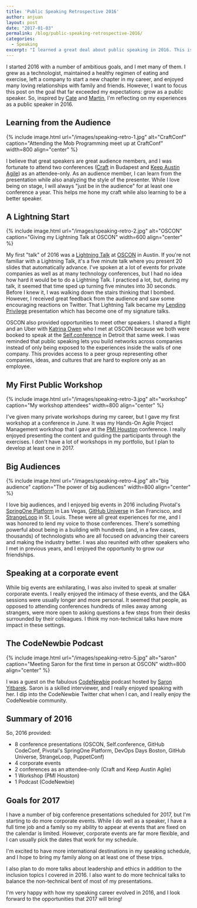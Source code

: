 ```yaml
---
title: 'Public Speaking Retrospective 2016'
author: anjuan
layout: post
date: "2017-01-03"
permalink: /blog/public-speaking-retrospective-2016/
categories:
  - Speaking
excerpt: "I learned a great deal about public speaking in 2016. This is what I learned and my goals for the future."
---
```


I started 2016 with a number of ambitious goals, and I met many of them. I grew as a technologist, maintained a healthy regimen of eating and exercise, left a company to start a new chapter in my career, and enjoyed many loving relationships with family and friends. However, I want to focus this post on the goal that far exceeded my expectations: grow as a public speaker. So, inspired by [Cate](https://cate.blog/2016/12/15/2016-speaking-and-2017-goals/) and [Martin](http://martinb3.io/public-speaking-2016/), I'm reflecting on my experiences as a public speaker in 2016.

## Learning from the Audience

{% include image.html url="/images/speaking-retro-1.jpg" alt="CraftConf" caption="Attending the Mob Programming meet up at CraftConf" width=800 align="center" %}

I believe that great speakers are great audience members, and I was fortunate to attend two conferences ([Craft](https://craft-conf.com/2016/) in Budapest and [Keep Austin Agile](http://2016conf.agileaustin.org/)) as an attendee-only. As an audience member, I can learn from the presentation while also analyzing the style of the presenter. While I love being on stage, I will always "just be in the audience" for at least one conference a year. This helps me hone my craft while also learning to be a better speaker.

## A Lightning Start

{% include image.html url="/images/speaking-retro-2.jpg" alt="OSCON" caption="Giving my Lightning Talk at OSCON" width=600 align="center" %}

My first "talk" of 2016 was a [Lightning Talk](https://en.wikipedia.org/wiki/Lightning_talk) at [OSCON](https://conferences.oreilly.com/oscon/oscon-tx-2016) in Austin. If you're not familiar with a Lightning Talk, it's a five minute talk where you present 20 slides that automatically advance. I've spoken at a lot of events for private companies as well as at many technology conferences, but I had no idea how hard it would be to do a Lightning Talk. I practiced a lot, but, during my talk, it seemed that time sped up turning five minutes into 30 seconds. Before I knew it, I was walking down the stairs thinking that I bombed. However, I received great feedback from the audience and saw some encouraging reactions on Twitter. That Lightning Talk became my [Lending Privilege](/talks/lending-privilege/) presentation which has become one of my signature talks.

OSCON also provided opportunities to meet other speakers. I shared a flight and an Uber with [Katrina Owen](http://www.kytrinyx.com/) who I met at OSCON because we both were booked to speak at the [Self.conference](http://selfconference.org/) in Detroit that same week. I was reminded that public speaking lets you build networks across companies instead of only being exposed to the experiences inside the walls of one company. This provides access to a peer group representing other companies, ideas, and cultures that are hard to explore only as an employee.

## My First Public Workshop

{% include image.html url="/images/speaking-retro-3.jpg" alt="workshop" caption="My workshop attendees" width=800 align="center" %}

I've given many private workshops during my career, but I gave my first workshop at a conference in June. It was my Hands-On Agile Project Management workshop that I gave at the [PMI Houston](http://pmihouston.org/content.php?page=Annual_Conference) conference. I really enjoyed presenting the content and guiding the participants through the exercises. I don't have a lot of workshops in my portfolio, but I plan to develop at least one in 2017.

## Big Audiences

{% include image.html url="/images/speaking-retro-4.jpg" alt="big audience" caption="The power of big audiences" width=800 align="center" %}

I love big audiences, and I enjoyed big events in 2016 including Pivotal's [SpringOne Platform](https://springoneplatform.io/2016) in Las Vegas, [GitHub Universe](https://githubuniverse.com/2016/) in San Francisco, and [StrangeLoop](https://www.thestrangeloop.com/2016/sessions.html) in St. Louis. These were all great experiences for me, and I was honored to lend my voice to those conferences. There's something powerful about being in a building with hundreds (and, in a few cases, thousands) of technologists who are all focused on advancing their careers and making the industry better. I was also reunited with other speakers who I met in previous years, and I enjoyed the opportunity to grow our friendships.

## Speaking at a corporate event

While big events are exhilarating, I was also invited to speak at smaller corporate events. I really enjoyed the intimacy of these events, and the Q&A sessions were usually longer and more personal. It seemed that people, as opposed to attending conferences hundreds of miles away among strangers, were more open to asking questions a few steps from their desks surrounded by their colleagues. I think my non-technical talks have more impact in these settings.


## The CodeNewbie Podcast

{% include image.html url="/images/speaking-retro-5.jpg" alt="saron" caption="Meeting Saron for the first time in person at OSCON" width=800 align="center" %}

I was a guest on the fabulous [CodeNewbie](https://www.codenewbie.org/) podcast hosted by [Saron Yitbarek](https://twitter.com/saronyitbarek). Saron is a skilled interviewer, and I really enjoyed speaking with her. I dip into the CodeNewbie Twitter chat when I can, and I really enjoy the CodeNewbie community.

## Summary of 2016

So, 2016 provided:

* 8 conference presentations (OSCON, Self.conference, GitHub CodeConf, Pivotal's SpringOne Platform, DevOps Days Boston, GitHub Universe, StrangeLoop, PuppetConf)
* 4 corporate events
* 2 conferences as an attendee-only (Craft and Keep Austin Agile)
* 1 Workshop (PMI Houston)
* 1 Podcast (CodeNewbie)

## Goals for 2017

I have a number of big conference presentations scheduled for 2017, but I'm starting to do more corporate events. While I do well as a speaker, I have a full time job and a family so my ability to appear at events that are fixed on the calendar is limited. However, corporate events are far more flexible, and I can usually pick the dates that work for my schedule.

I'm excited to have more international destinations in my speaking schedule, and I hope to bring my family along on at least one of these trips.

I also plan to do more talks about leadership and ethics in addition to the inclusion topics I covered in 2016. I also want to do more technical talks to balance the non-technical bent of most of my presentations.

I'm very happy with how my speaking career evolved in 2016, and I look forward to the opportunities that 2017 will bring!
